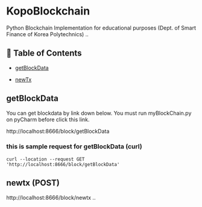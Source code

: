 # KopoBlockchain
Python Blockchain Implementation for educational purposes (Dept. of Smart Finance of Korea Polytechnics)
..

## 🚩 Table of Contents

- [getBlockData](#getBlockData)


- [newTx](#newTx-post)







## getBlockData

You can get blockdata by link down below.
You must run myBlockChain.py on pyCharm before click this link.

http://localhost:8666/block/getBlockData

### this is sample request for getBlockData (curl)
```
curl --location --request GET 'http://localhost:8666/block/getBlockData'
```


## newtx (POST)
http://localhost:8666/block/newtx
..
